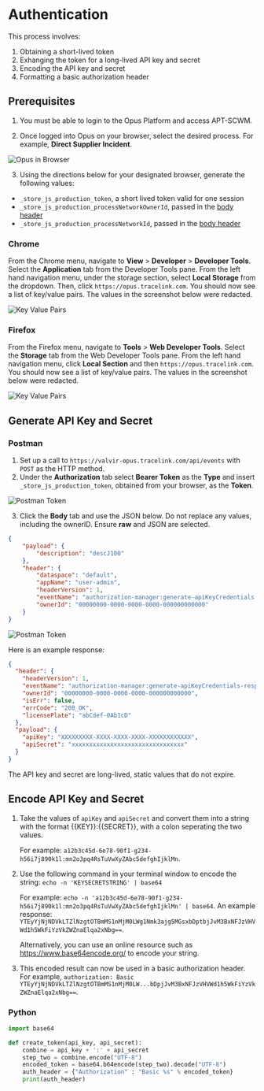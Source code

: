 # Authentication

This process involves:

1. Obtaining a short-lived token
2. Exhanging the token for a long-lived API key and secret
3. Encoding the API key and secret
4. Formatting a basic authorization header

## Prerequisites

1. You must be able to login to the Opus Platform and access APT-SCWM.

2. Once logged into Opus on your browser, select the desired process. For example, **Direct Supplier Incident**.

![Opus in Browser](images/opus_apt.png)

3. Using the directions below for your designated browser, generate the following values:

- `_store_js_production_token`, a short lived token valid for one session
- `_store_js_production_processNetworkOwnerId`, passed in the [body header](python/FormatRequests.md#header)
- `_store_js_production_processNetworkId`, passed in the [body header](python/FormatRequests.md#header)

### Chrome

From the Chrome menu, navigate to **View** > **Developer** > **Developer Tools**.
Select the **Application** tab from the Developer Tools pane. From the left hand navigation menu, under the storage section, select
**Local Storage** from the dropdown. Then, click `https://opus.tracelink.com`. You should now see a list of key/value pairs. The
values in the screenshot below were redacted.

![Key Value Pairs](images/chrome_apt.png)

### Firefox

From the Firefox menu, navigate to **Tools** > **Web Developer Tools**.
Select the **Storage** tab from the Web Developer Tools pane. From the left hand navigation menu, click **Local Section** and then
`https://opus.tracelink.com`. You should now see a list of key/value pairs. The values in the screenshot below were redacted.

![Key Value Pairs](images/firefox_apt.png)

## Generate API Key and Secret

### Postman

1. Set up a call to `https://valvir-opus.tracelink.com/api/events` with `POST` as the HTTP method.
2. Under the **Authorization** tab select **Bearer Token** as the **Type** and insert `_store_js_production_token`, obtained
from your browser, as the **Token**.

![Postman Token](images/postman_token.png)

3. Click the **Body** tab and use the JSON below. Do not replace any values, including the ownerID. Ensure **raw** and JSON are selected.

```json
{
    "payload": {
        "description": "descJ100"
    },
    "header": {
        "dataspace": "default",
        "appName": "user-admin",
        "headerVersion": 1,
        "eventName": "authorization-manager:generate-apiKeyCredentials:v1",
        "ownerId": "00000000-0000-0000-0000-000000000000"
    }
}
```

![Postman Token](images/postman_body.png)

Here is an example response:

```json
{
  "header": {
    "headerVersion": 1,
    "eventName": "authorization-manager:generate-apiKeyCredentials-response:v1",
    "ownerId": "00000000-0000-0000-0000-000000000000",
    "isErr": false,
    "errCode": "200_OK",
    "licensePlate": "abCdef-0Ab1cD"
  },
  "payload": {
    "apiKey": "XXXXXXXXX-XXXX-XXXX-XXXX-XXXXXXXXXXXX",
    "apiSecret": "xxxxxxxxxxxxxxxxxxxxxxxxxxxxxxxx"
  }
}
```

The API key and secret are long-lived, static values that do not expire.

## Encode API Key and Secret

1. Take the values of `apiKey` and `apiSecret` and convert them into a string with the format {{KEY}}:{{SECRET}}, with a colon seperating the two values.

   For example: `a12b3c45d-6e78-90f1-g234-h56i7j890k1l:mn2o3pq4RsTuVwXyZAbc5defghIjklMn`.

2. Use the following command in your terminal window to encode the string: `echo -n 'KEYSECRETSTRING' | base64`

   For example: `echo -n 'a12b3c45d-6e78-90f1-g234-h56i7j890k1l:mn2o3pq4RsTuVwXyZAbc5defghIjklMn' | base64`.
   An example response: `YTEyYjNjNDVkLTZlNzgtOTBmMS1nMjM0LWg1Nmk3ajg5MGsxbDptbjJvM3BxNFJzVHVWd1h5WkFiYzVkZWZnaElqa2xNbg==`.

   Alternatively, you can use an online resource such as https://www.base64encode.org/ to encode your string.

3. This encoded result can now be used in a basic authorization header.
   For example, `authorization: Basic YTEyYjNjNDVkLTZlNzgtOTBmMS1nMjM0LW...bDpjJvM3BxNFJzVHVWd1h5WkFiYzVkZWZnaElqa2xNbg==`.


### Python

```python
import base64

def create_token(api_key, api_secret):
    combine = api_key + ':' + api_secret
    step_two = combine.encode("UTF-8")
    encoded_token = base64.b64encode(step_two).decode("UTF-8")
    auth_header = {"Authorization" : "Basic %s" % encoded_token}
    print(auth_header)
```
